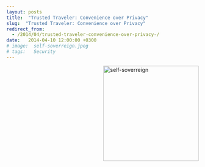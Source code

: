 ```yaml
---
layout: posts
title:  "Trusted Traveler: Convenience over Privacy"
slug:  "Trusted Traveler: Convenience over Privacy"
redirect_from:
  - /2014/04/trusted-traveler-convenience-over-privacy-/
date:   2014-04-10 12:00:00 +0300
# image:  self-soverreign.jpeg
# tags:   Security
---
```

<img width="250" align="right" src="{{ site.url }}{{ site.baseurl }}/assets/images/self-soverreign.jpeg" alt="self-soverreign"/> 

<br>